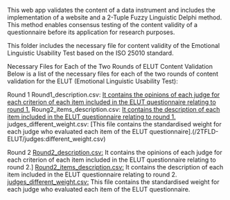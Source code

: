 This web app validates the content of a data instrument and includes the implementation of a website and a 2-Tuple Fuzzy Linguistic Delphi method. This method enables consensus testing of the content validity of a questionnaire before its application for research purposes.

This folder includes the necessary file for content validity of the Emotional Linguistic Usability Test based on the ISO 25010 standard.

Necessary Files for Each of the Two Rounds of ELUT Content Validation
Below is a list of the necessary files for each of the two rounds of content validation for the ELUT (Emotional Linguistic Usability Test):

Round 1
Round1_description.csv: [It contains the opinions of each judge for each criterion of each item included in the ELUT questionnaire relating to round 1.](/2TFLD-ELUT/Round1_description.csv)
Roung2_items_description.csv: [It contains the description of each item included in the ELUT questionnaire relating to round 1.](/2TFLD-ELUT/Round1_items_description.csv)
judges_different_weight.csv: [This file contains the standardised weight for each judge who evaluated each item of the ELUT questionnaire].(/2TFLD-ELUT/judges:different_weight.csv)

Round 2
[Round2_description.csv:](/2TFLD-ELUT/Round2_responses.csv) It contains the opinions of each judge for each criterion of each item included in the ELUT questionnaire relating to round 2.]
[Round2_items_description.csv:](/2TFLD-ELUT/Round2_items_description.csv) It contains the description of each item included in the ELUT questionnaire relating to round 2.
[judges_different_weight.csv:](/2TFLD-ELUT/judges:different_weight.csv) This file contains the standardised weight for each judge who evaluated each item of the ELUT questionnaire.
